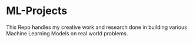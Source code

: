 # ML-Projects
This Repo handles my creative work and research done in building various Machine Learning Models on real world problems.
